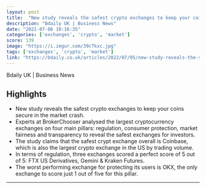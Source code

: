 ```yaml
---
layout: post
title:  "New study reveals the safest crypto exchanges to keep your coins secure in the market crash"
description: "Bdaily UK | Business News"
date: "2022-07-06 10:16:35"
categories: ['exchanges', 'crypto', 'market']
score: 139
image: "https://i.imgur.com/39cTkxc.jpg"
tags: ['exchanges', 'crypto', 'market']
link: "https://bdaily.co.uk/articles/2022/07/05/new-study-reveals-the-safest-crypto-exchanges-to-keep-your-coins-secure-in-the-market-crash"
---
```


Bdaily UK | Business News

## Highlights

- New study reveals the safest crypto exchanges to keep your coins secure in the market crash.
- Experts at BrokerChooser analysed the largest cryptocurrency exchanges on four main pillars: regulation, consumer protection, market fairness and transparency to reveal the safest exchanges for investors.
- The study claims that the safest crypt exchange overall is Coinbase, which is also the largest crypto exchange in the US by trading volume.
- In terms of regulation, three exchanges scored a perfect score of 5 out of 5: FTX US Derivatives, Gemini & Kraken Futures.
- The worst performing exchange for protecting its users is OKX, the only exchange to score just 1 out of five for this pillar.

---
